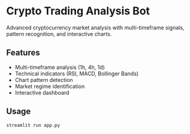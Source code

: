 # Crypto Trading Analysis Bot

Advanced cryptocurrency market analysis with multi-timeframe signals, pattern recognition, and interactive charts.

## Features
- Multi-timeframe analysis (1h, 4h, 1d)
- Technical indicators (RSI, MACD, Bollinger Bands)
- Chart pattern detection
- Market regime identification
- Interactive dashboard

## Usage
```bash
streamlit run app.py
